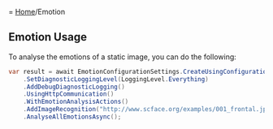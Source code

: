 = [Home](../readme.md)/Emotion

## Emotion Usage
To analyse the emotions of a static image, you can do the following:
```c#
var result = await EmotionConfigurationSettings.CreateUsingConfigurationKeys(TestConfig.EmotionApiKey, LocationKeyIdentifier.WestUs)
    .SetDiagnosticLoggingLevel(LoggingLevel.Everything)
    .AddDebugDiagnosticLogging()
    .UsingHttpCommunication()
    .WithEmotionAnalysisActions()
    .AddImageRecognition("http://www.scface.org/examples/001_frontal.jpg")
    .AnalyseAllEmotionsAsync();
```
